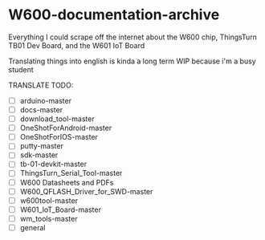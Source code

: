 # W600-documentation-archive
Everything I could scrape off the internet about the W600 chip, ThingsTurn TB01 Dev Board, and the W601 IoT Board

Translating things into english is kinda a long term WIP because i'm a busy student

TRANSLATE TODO:
- [ ] arduino-master
- [ ] docs-master
- [ ] download_tool-master
- [ ] OneShotForAndroid-master
- [ ] OneShotForIOS-master
- [ ] putty-master
- [ ] sdk-master
- [ ] tb-01-devkit-master
- [ ] ThingsTurn_Serial_Tool-master
- [ ] W600 Datasheets and PDFs
- [ ] W600_QFLASH_Driver_for_SWD-master
- [ ] w600tool-master
- [ ] W601_loT_Board-master
- [ ] wm_tools-master
- [ ] general
